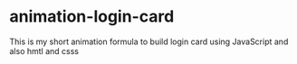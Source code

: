 # animation-login-card
This is my short animation formula to build login card using JavaScript and also hmtl and csss
